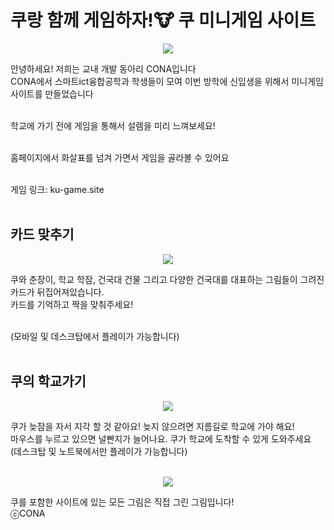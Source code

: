 # 쿠랑 함께 게임하자!🐮 쿠 미니게임 사이트
<p align="center">
  <img src="https://github.com/KU-minigame/KU-minigame-page/assets/131771046/8e9d61ea-99c0-4144-af64-1702513c4b46">
</p>
안녕하세요! 저희는 교내 개발 동아리 CONA입니다<br>
CONA에서 스마트ict융합공학과 학생들이 모여 이번 방학에 신입생을 위해서 미니게임 사이트를 만들었습니다<br><br>

학교에 가기 전에 게임을 통해서 설렘을 미리 느껴보세요!<br><br>

홈페이지에서 화살표를 넘겨 가면서 게임을 골라볼 수 있어요<br><br>

게임 링크: ku-game.site<br><br>


## 카드 맞추기
<p align="center">
  <img src="https://github.com/KU-minigame/KU-minigame-page/assets/131771046/7e94077f-4003-4a9c-815b-d8fc21357af3">
</p>
쿠와 춘장이, 학교 학잠, 건국대 건물 그리고 다양한 건국대를 대표하는 그림들이 그려진 카드가 뒤집어져있습니다.<br>
카드를 기억하고 짝을 맞춰주세요!<br><br>

(모바일 및 데스크탑에서 플레이가 가능합니다)<br><br>



## 쿠의 학교가기
<p align="center">
  <img src="https://github.com/KU-minigame/KU-minigame-page/assets/131771046/0f0351f1-fd84-4e95-8a33-0fdaead18b3b">
</p>
쿠가 늦잠을 자서 지각 할 것 같아요! 늦지 않으려면 지름길로 학교에 가야 해요!<br>
마우스를 누르고 있으면 널빤지가 늘어나요. 쿠가 학교에 도착할 수 있게 도와주세요<br>
(데스크탑 및 노트북에서만 플레이가 가능합니다)<br><br>


<p align="center">
  <img src="https://github.com/KU-minigame/KU-minigame-page/assets/131771046/103cfab4-8e12-48c4-b89b-a118859f6b9d">
</p>

쿠를 포함한 사이트에 있는 모든 그림은 직접 그린 그림입니다! <br>
ⓒCONA
